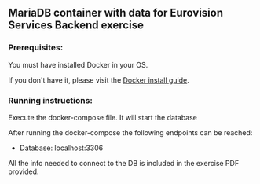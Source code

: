 ## MariaDB container with data for Eurovision Services Backend exercise

### Prerequisites:

You must have installed Docker in your OS.

If you don't have it, please visit the [Docker install guide](https://docs.docker.com/v17.09/engine/installation/).

### Running instructions:

Execute the docker-compose file. It will start the database

After running the docker-compose the following endpoints can be reached:

- Database: localhost:3306

All the info needed to connect to the DB is included in the exercise PDF provided. 

